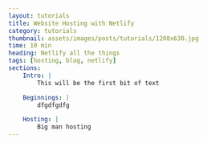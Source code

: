 ```yaml
---
layout: tutorials
title: Website Hosting with Netlify
category: tutorials
thumbnail: assets/images/posts/tutorials/1200x630.jpg
time: 10 min
heading: Netlify all the things
tags: [hosting, blog, netlify]
sections:
    Intro: |
        This will be the first bit of text

    Beginnings: |
        dfgdfgdfg

    Hosting: |
        Big man hosting
---
```

